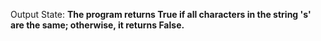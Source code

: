 Output State: **The program returns True if all characters in the string 's' are the same; otherwise, it returns False.**